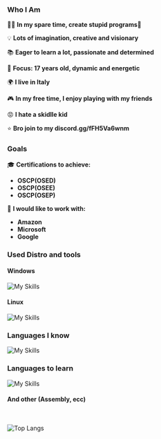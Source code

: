 ### Who I Am

👨‍💻 **In my spare time, create stupid programs🤪**

💡 **Lots of imagination, creative and visionary**

📚 **Eager to learn a lot, passionate and determined**

🎯 **Focus: 17 years old, dynamic and energetic**

🌍 **I live in Italy**

🎮 **In my free time, I enjoy playing with my friends**

😡 **I hate a skidlle kid**

⭐ **Bro join to my discord.gg/fFH5Va6wnm**

### Goals

🎓 **Certifications to achieve:**
- **OSCP(OSED)**
- **OSCP(OSEE)**
- **OSCP(OSEP)**

💼 **I would like to work with:**
- **Amazon**
- **Microsoft**
- **Google**

### Used Distro and tools

#### Windows
![My Skills](https://skillicons.dev/icons?i=windows,powershell,vscode,visualstudio,dotnet)
<br clear="left"/>

#### Linux
![My Skills](https://skillicons.dev/icons?i=linux,arch,kali,bash,neovim)
<br clear="left"/>


### Languages ​​I know 
![My Skills](https://skillicons.dev/icons?i=c,cpp,python,mysql,mongodb,html,tailwind,materialui,js,ts,react,nextjs,prisma)
<br clear="left"/>

### Languages ​​to learn
![My Skills](https://skillicons.dev/icons?i=java,ruby,swift,dart,php,cs) 
#### And other (Assembly, ecc)

<br clear="left"/>


![Top Langs](https://github-readme-stats.vercel.app/api/top-langs/?username=Sqttyxsq&hide_progress=true,theme=onedark)



